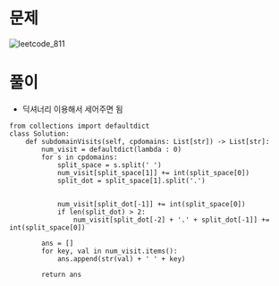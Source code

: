 # 문제
![leetcode_811](https://user-images.githubusercontent.com/51700219/79556017-7063c000-80db-11ea-93b1-e752202eefad.png)
# 풀이
- 딕셔너리 이용해서 세어주면 됨
```python3
from collections import defaultdict
class Solution:
    def subdomainVisits(self, cpdomains: List[str]) -> List[str]:
        num_visit = defaultdict(lambda : 0)
        for s in cpdomains:
            split_space = s.split(' ')
            num_visit[split_space[1]] += int(split_space[0])
            split_dot = split_space[1].split('.')
            
             
            num_visit[split_dot[-1]] += int(split_space[0])
            if len(split_dot) > 2:
                num_visit[split_dot[-2] + '.' + split_dot[-1]] += int(split_space[0])
        
        ans = []
        for key, val in num_visit.items():
            ans.append(str(val) + ' ' + key)
        
        return ans
```
